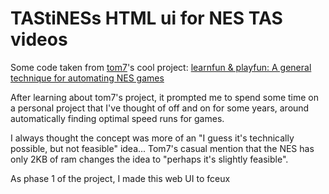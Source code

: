 TAStiNESs HTML ui for NES TAS videos
=========

Some code taken from [tom7](http://www.cs.cmu.edu/~tom7/)'s cool project: [learnfun & playfun: A general technique for automating NES games](http://www.cs.cmu.edu/~tom7/mario/)

After learning about tom7's project, it prompted me to spend some time on a personal project that I've thought of off and on for some years, around automatically finding optimal speed runs for games.

I always thought the concept was more of an "I guess it's technically possible, but not feasible" idea...  Tom7's casual mention that the NES has only 2KB of ram changes the idea to "perhaps it's slightly feasible".

As phase 1 of the project, I made this web UI to fceux
